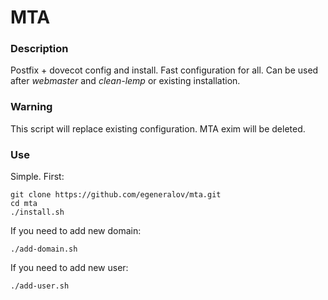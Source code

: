 # MTA

### Description

Postfix + dovecot config and install. Fast configuration for all. Can be used after *webmaster* and *clean-lemp* or existing installation.

### Warning

This script will replace existing configuration. MTA exim will be deleted.

### Use

Simple. First:

	git clone https://github.com/egeneralov/mta.git
	cd mta
	./install.sh

If you need to add new domain:

	./add-domain.sh

If you need to add new user:

	./add-user.sh
